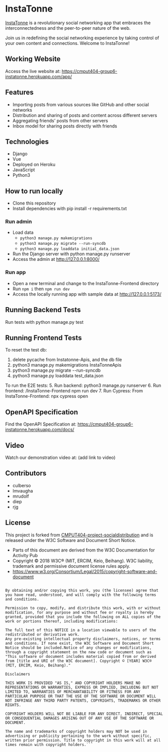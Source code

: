 # InstaTonne
[InstaTonne](https://cmput404-group6-instatonne.herokuapp.com/app/) is a revolutionary social networking app that embraces the interconnectedness and the peer-to-peer nature of the web. 

Join us in redefining the social networking experience by taking control of your own content and connections. Welcome to InstaTonne!

## Working Website
Access the live website at: https://cmput404-group6-instatonne.herokuapp.com/app/

## Features
- Importing posts from various sources like GitHub and other social networks
- Distribution and sharing of posts and content across different servers
- Aggregating friends' posts from other servers
- Inbox model for sharing posts directly with friends

## Technologies
- Django
- Vue
- Deployed on Heroku
- JavaScript
- Python3

## How to run locally
 - Clone this repository
 - Install dependencies with pip install -r requirements.txt
 ### Run admin
 - Load data
   - `python3 manage.py makemigrations`
   - `python3 manage.py migrate --run-syncdb`
   - `python3 manage.py loaddata initial_data.json`
 - Run the Django server with python manage.py runserver
 - Access the admin at http://127.0.0.1:8000/
 ### Run app
 - Open a new terminal and change to the InstaTonne-Frontend directory
 - Run `npm i` then `npm run dev`
 - Access the locally running app with sample data at http://127.0.0.1:5173/
 
## Running Backend Tests
Run tests with python manage.py test

## Running Frontend Tests
To reset the test db:
1. delete pycache from Instatonne-Apis, and the db file
2. python3 manage.py makemigrations InstaTonneApis
3. python3 manage.py migrate --run-syncdb
4. python3 manage.py loaddata test_data.json

To run the E2E tests:
5. Run backend: python3 manage.py runserver
6. Run frontend: /InstaTonne-Frontend npm run dev
7. Run Cypress: From InstaTonne-Frontend: npx cypress open

## OpenAPI Specification
Find the OpenAPI Specification at: https://cmput404-group6-instatonne.herokuapp.com/docs/

## Video
Watch our demonstration video at: (add link to video)

## Contributors
 - culberso
 - lmvaugha
 - mrudolf
 - diep
 - rjg

## License
This project is forked from [CMPUT404-project-socialdistribution](https://github.com/abramhindle/CMPUT404-project-socialdistribution/blob/master/project.org) and is released under the W3C Software and Document Short Notice.

   - Parts of this document are derived from the W3C Documentation for Activity Pub
   - Copyright © 2018 W3C® (MIT, ERCIM, Keio, Beihang). W3C liability, trademark and permissive document license rules apply. 
   - https://www.w3.org/Consortium/Legal/2015/copyright-software-and-document
```License
     
By obtaining and/or copying this work, you (the licensee) agree that you have read, understood, and will comply with the following terms and conditions.
     
Permission to copy, modify, and distribute this work, with or without modification, for any purpose and without fee or royalty is hereby granted, provided that you include the following on ALL copies of the work or portions thereof, including modifications:
     
The full text of this NOTICE in a location viewable to users of the redistributed or derivative work.
Any pre-existing intellectual property disclaimers, notices, or terms and conditions. If none exist, the W3C Software and Document Short Notice should be included.Notice of any changes or modifications, through a copyright statement on the new code or document such as "This software or document includes material copied from or derived from [title and URI of the W3C document]. Copyright © [YEAR] W3C® (MIT, ERCIM, Keio, Beihang)." 
     
Disclaimers
     
THIS WORK IS PROVIDED "AS IS," AND COPYRIGHT HOLDERS MAKE NO REPRESENTATIONS OR WARRANTIES, EXPRESS OR IMPLIED, INCLUDING BUT NOT LIMITED TO, WARRANTIES OF MERCHANTABILITY OR FITNESS FOR ANY PARTICULAR PURPOSE OR THAT THE USE OF THE SOFTWARE OR DOCUMENT WILL NOT INFRINGE ANY THIRD PARTY PATENTS, COPYRIGHTS, TRADEMARKS OR OTHER RIGHTS.
     
COPYRIGHT HOLDERS WILL NOT BE LIABLE FOR ANY DIRECT, INDIRECT, SPECIAL OR CONSEQUENTIAL DAMAGES ARISING OUT OF ANY USE OF THE SOFTWARE OR DOCUMENT.
     
The name and trademarks of copyright holders may NOT be used in advertising or publicity pertaining to the work without specific, written prior permission. Title to copyright in this work will at all times remain with copyright holders.```
